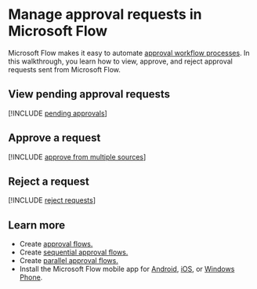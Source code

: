 <properties
    pageTitle="View, approve, or reject approval requests. | Microsoft Flow"
    description="Learn how to view, approve, or reject approval requests in Microsoft Flow."
    services=""
    suite="flow"
    documentationCenter="na"
    authors="msftman"
    manager="anneta"
    editor=""
    tags=""/>

<tags
   ms.service="flow"
   ms.devlang="na"
   ms.topic="article"
   ms.tgt_pltfrm="na"
   ms.workload="na"
   ms.date="07/15/2017"
   ms.author="deonhe"/>

# Manage approval requests in Microsoft Flow

Microsoft Flow makes it easy to automate [approval workflow processes](./modern-approvals.md). In this walkthrough, you learn how to view, approve, and reject approval requests sent from Microsoft Flow.

## View pending approval requests

[!INCLUDE [pending approvals](../includes/view-pending-approvals.md)]

## Approve a request

[!INCLUDE [approve from multiple sources](../includes/approve-request-from-different-locations.md)]

## Reject a request

[!INCLUDE [reject requests](../includes/reject-a-request.md)]

## Learn more

- Create [approval flows.](./modern-approvals.md)
- Create [sequential approval flows.](./sequential-modern-approvals.md)
- Create [parallel approval flows.](./parallel-modern-approvals.md)
- Install the Microsoft Flow mobile app for [Android](https://aka.ms/flowmobiledocsandroid), [iOS](https://aka.ms/flowmobiledocsios), or [Windows Phone](https://aka.ms/flowmobilewindows).
